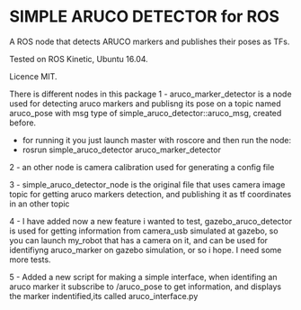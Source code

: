 # SIMPLE ARUCO DETECTOR for ROS

A ROS node that detects ARUCO markers and publishes their poses as TFs.

Tested on ROS Kinetic, Ubuntu 16.04.

Licence MIT.

There is different nodes in this package
1 - aruco_marker_detector is a node used for detecting aruco markers and publisng its pose
on a topic named aruco_pose with msg type of simple_aruco_detector::aruco_msg, created before.
  - for running it you just launch master with roscore and then run the node:
  - rosrun simple_aruco_detector aruco_marker_detector

2 - an other node is camera calibration used for generating a config file
 
3 - simple_aruco_detector_node is the original file that uses camera image topic
for getting aruco markers detection, and publishing it as tf coordinates in an
other topic

4 - I have added now a new feature i wanted to test, gazebo_aruco_detector is
used for getting information from camera_usb simulated at gazebo, so you can
launch my_robot that has a camera on it, and can be used for identifiyng
aruco_marker on gazebo simulation, or so i hope. I need some more tests.

5 - Added a new script for making a simple interface, when identifing an aruco marker
it subscribe to /aruco_pose to get information, and displays the marker indentified,its
called aruco_interface.py



